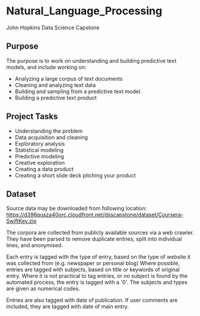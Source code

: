 # Natural_Language_Processing
John Hopkins Data Science Capstone

## Purpose
The purpose is to work on understanding and building predictive text models, and include working on:

- Analyzing a large corpus of text documents
- Cleaning and analyzing text data
- Building and sampling from a predictive text model. 
- Building a predictive text product

## Project Tasks
- Understanding the problem
- Data acquisition and cleaning
- Exploratory analysis
- Statistical modeling
- Predictive modeling
- Creative exploration
- Creating a data product
- Creating a short slide deck pitching your product

## Dataset
Source data may be downloaded from following location:
https://d396qusza40orc.cloudfront.net/dsscapstone/dataset/Coursera-SwiftKey.zip

The corpora are collected from publicly available sources via a web crawler. They have been parsed to remove duplicate entries, split into individual lines, and anonymised.

Each entry is tagged with the type of entry, based on the type of website it was collected from (e.g. newspaper or personal blog) Where possible, entries are tagged with subjects, based on title or keywords of original entry. Where it is not practical to tag entries, or no subject is found by the automated process, the entry is tagged with a '0'. The subjects and types are given as numerical codes.

Entries are also tagged with date of publication. If user comments are included, 
they are tagged with date of main entry.